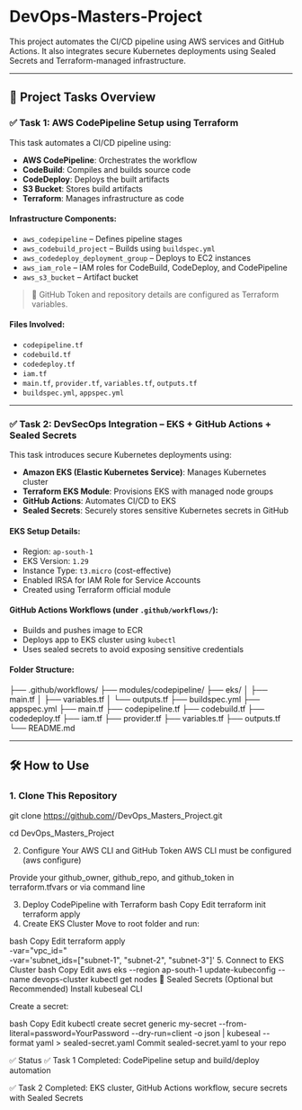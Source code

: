 # DevOps-Masters-Project

This project automates the CI/CD pipeline using AWS services and GitHub Actions. It also integrates secure Kubernetes deployments using Sealed Secrets and Terraform-managed infrastructure.

---

## 📌 Project Tasks Overview

### ✅ Task 1: AWS CodePipeline Setup using Terraform

This task automates a CI/CD pipeline using:
- **AWS CodePipeline**: Orchestrates the workflow
- **CodeBuild**: Compiles and builds source code
- **CodeDeploy**: Deploys the built artifacts
- **S3 Bucket**: Stores build artifacts
- **Terraform**: Manages infrastructure as code

#### Infrastructure Components:
- `aws_codepipeline` – Defines pipeline stages
- `aws_codebuild_project` – Builds using `buildspec.yml`
- `aws_codedeploy_deployment_group` – Deploys to EC2 instances
- `aws_iam_role` – IAM roles for CodeBuild, CodeDeploy, and CodePipeline
- `aws_s3_bucket` – Artifact bucket

> 🔐 GitHub Token and repository details are configured as Terraform variables.

#### Files Involved:
- `codepipeline.tf`
- `codebuild.tf`
- `codedeploy.tf`
- `iam.tf`
- `main.tf`, `provider.tf`, `variables.tf`, `outputs.tf`
- `buildspec.yml`, `appspec.yml`

---

### ✅ Task 2: DevSecOps Integration – EKS + GitHub Actions + Sealed Secrets

This task introduces secure Kubernetes deployments using:
- **Amazon EKS (Elastic Kubernetes Service)**: Manages Kubernetes cluster
- **Terraform EKS Module**: Provisions EKS with managed node groups
- **GitHub Actions**: Automates CI/CD to EKS
- **Sealed Secrets**: Securely stores sensitive Kubernetes secrets in GitHub

#### EKS Setup Details:
- Region: `ap-south-1`
- EKS Version: `1.29`
- Instance Type: `t3.micro` (cost-effective)
- Enabled IRSA for IAM Role for Service Accounts
- Created using Terraform official module

#### GitHub Actions Workflows (under `.github/workflows/`):
- Builds and pushes image to ECR
- Deploys app to EKS cluster using `kubectl`
- Uses sealed secrets to avoid exposing sensitive credentials

#### Folder Structure:
├── .github/workflows/
├── modules/codepipeline/
├── eks/
│ ├── main.tf
│ ├── variables.tf
│ └── outputs.tf
├── buildspec.yml
├── appspec.yml
├── main.tf
├── codepipeline.tf
├── codebuild.tf
├── codedeploy.tf
├── iam.tf
├── provider.tf
├── variables.tf
├── outputs.tf
└── README.md


---

## 🛠️ How to Use

### 1. Clone This Repository

git clone https://github.com/<your-username>/DevOps_Masters_Project.git

cd DevOps_Masters_Project

2. Configure Your AWS CLI and GitHub Token
AWS CLI must be configured (aws configure)

Provide your github_owner, github_repo, and github_token in terraform.tfvars or via command line

3. Deploy CodePipeline with Terraform
bash
Copy
Edit
terraform init
terraform apply
4. Create EKS Cluster
Move to root folder and run:

bash
Copy
Edit
terraform apply \
  -var="vpc_id=<your-vpc-id>" \
  -var='subnet_ids=["subnet-1", "subnet-2", "subnet-3"]'
5. Connect to EKS Cluster
bash
Copy
Edit
aws eks --region ap-south-1 update-kubeconfig --name devops-cluster
kubectl get nodes
🔐 Sealed Secrets (Optional but Recommended)
Install kubeseal CLI

Create a secret:

bash
Copy
Edit
kubectl create secret generic my-secret --from-literal=password=YourPassword --dry-run=client -o json | kubeseal --format yaml > sealed-secret.yaml
Commit sealed-secret.yaml to your repo

✅ Status
✅ Task 1 Completed: CodePipeline setup and build/deploy automation

✅ Task 2 Completed: EKS cluster, GitHub Actions workflow, secure secrets with Sealed Secrets
